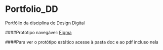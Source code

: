 # Portfolio_DD
Portfólio da disciplina de Design Digital


####Protótipo navegável:
[Figma](https://www.figma.com/file/8IOS4u3CK5xcWMWnHQ2Zui/PORTF%C3%93LIO?node-id=62-30&t=pTVGe2MZknH7Tnv9-0)

####Para ver o protótipo estático acesse à pasta doc e ao pdf incluso nela
